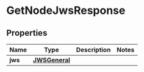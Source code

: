 

# GetNodeJwsResponse


## Properties

| Name | Type | Description | Notes |
|------------ | ------------- | ------------- | -------------|
|**jws** | [**JWSGeneral**](JWSGeneral.md) |  |  |



